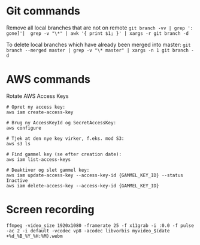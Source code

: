 # Git commands

Remove all local branches that are not on remote
`git branch -vv | grep ': gone]'|  grep -v "\*" | awk '{ print $1; }' | xargs -r git branch -d`

To delete local branches which have already been merged into master:
`git branch --merged master | grep -v "\* master" | xargs -n 1 git branch -d`


# AWS commands

Rotate AWS Access Keys

```
# Opret ny access key:
aws iam create-access-key

# Brug ny AccessKeyId og SecretAccessKey:
aws configure

# Tjek at den nye key virker, f.eks. mod S3:
aws s3 ls

# Find gammel key (se efter creation date):
aws iam list-access-keys

# Deaktiver og slet gammel key:
aws iam update-access-key --access-key-id {GAMMEL_KEY_ID} --status Inactive
aws iam delete-access-key --access-key-id {GAMMEL_KEY_ID}
```

# Screen recording
```ffmpeg -video_size 1920x1080 -framerate 25 -f x11grab -i :0.0 -f pulse -ac 2 -i default -vcodec vp8 -acodec libvorbis myvideo_$(date +%d_%B_%Y_%H:%M).webm```

